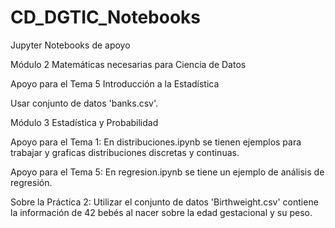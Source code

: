 # CD_DGTIC_Notebooks
Jupyter Notebooks de apoyo

Módulo 2 Matemáticas necesarias para Ciencia de Datos

Apoyo para el Tema 5 Introducción a la Estadística

Usar conjunto de datos 'banks.csv'.

Módulo 3 Estadística y Probabilidad

Apoyo para el Tema 1: En distribuciones.ipynb se tienen ejemplos para trabajar y graficas distribuciones discretas y continuas.

Apoyo para el Tema 5: En regresion.ipynb se tiene un ejemplo de análisis de regresión.

Sobre la Práctica 2: Utilizar el conjunto de datos 'Birthweight.csv' contiene la información de 42 bebés al nacer sobre la edad gestacional y su peso. 

